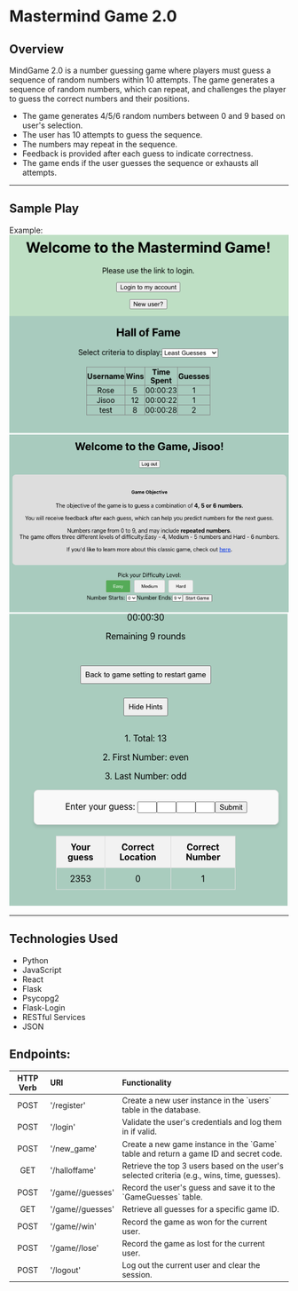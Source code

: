 # Mastermind Game 2.0

## Overview
MindGame 2.0 is a number guessing game where players must guess a sequence of random numbers within 10 attempts. The game generates a sequence of random numbers, which can repeat, and challenges the player to guess the correct numbers and their positions.

- The game generates 4/5/6 random numbers between 0 and 9 based on user's selection.
- The user has 10 attempts to guess the sequence.
- The numbers may repeat in the sequence.
- Feedback is provided after each guess to indicate correctness.
- The game ends if the user guesses the sequence or exhausts all attempts.

---
## Sample Play
Example:  
<img src="images/home.png"/>
<img src="images/setting.png"/>
<img src="images/game_play.png"/>

---

## Technologies Used
<ul>
<li>Python</li>
<li>JavaScript</li>
<li>React</li>
<li>Flask</li>
<li>Psycopg2</li>
<li>Flask-Login</li>
<li>RESTful Services</li>
<li>JSON</li>
</ul>

## Endpoints:
<table>
<thead>
<tr>
<th align="center">HTTP Verb</th>
<th align="left">URI</th>
<th align="left">Functionality</th>
</tr>
</thead>
<tbody>
<tr>
<td align="center">POST</td>
<td align="left">'/register'</td>
<td align="left">Create a new user instance in the `users` table in the database.</td>
</tr>
<tr>
<td align="center">POST</td>
<td align="left">'/login'</td>
<td align="left">Validate the user's credentials and log them in if valid. </td>
</tr>
<tr>
<td align="center">POST</td>
<td align="left">'/new_game'</td>
<td align="left">Create a new game instance in the `Game` table and return a game ID and secret code.</td>
</tr>
<tr>
<td align="center">GET</td>
<td align="left">'/halloffame'</td>
<td align="left">Retrieve the top 3 users based on the user's selected criteria (e.g., wins, time, guesses).</td>
</tr>
<tr>
<td align="center">POST</td>
<td align="left">'/game/<int:game_id>/guesses'</td>
<td align="left">Record the user's guess and save it to the `GameGuesses` table.</td>
</tr>
<tr>
<td align="center">GET</td>
<td align="left">'/game/<int:game_id>/guesses'</td>
<td align="left">Retrieve all guesses for a specific game ID. </td>
</tr>
<tr>
<td align="center">POST</td>
<td align="left">'/game/<int:game_id>/win'</td>
<td align="left">Record the game as won for the current user.</td>
</tr>
<tr>
<td align="center">POST</td>
<td align="left">'/game/<int:game_id>/lose'</td>
<td align="left">Record the game as lost for the current user.  </td>
</tr>
<tr>
<td align="center">POST</td>
<td align="left">'/logout'</td>
<td align="left">Log out the current user and clear the session. </td>
</tr>
</tbody>
</table>